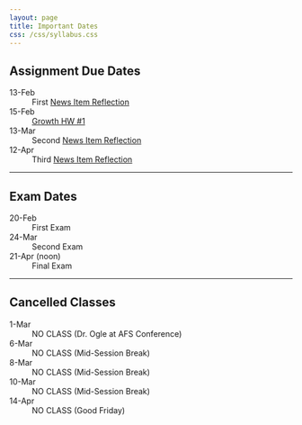 ```yaml
---
layout: page
title: Important Dates
css: /css/syllabus.css
---
```


## Assignment Due Dates
<dl class="dl-horizontal">
<dt>13-Feb</dt><dd>First <a href="Syllabus-Current.html#reflections---news-item">News Item Reflection</a></dd>
<dt>15-Feb</dt><dd><a href="http://derekogle.com/IFAR/exercises/AKSlimySculpins_Growth_A.html">Growth HW #1</a></dd>
<dt>13-Mar</dt><dd>Second <a href="Syllabus-Current.html#reflections---news-item">News Item Reflection</a></dd>
<dt>12-Apr</dt><dd>Third <a href="Syllabus-Current.html#reflections---news-item">News Item Reflection</a></dd>
</dl>

<!---
<dt>11-Jan</dt><dd><a href="../modules/ClassIntro/HW.html">Class Pre-Requisite HW</a></dd>
<dt>25-Jan</dt><dd><a href="http://derekogle.com/NCNRS349/modules/Abundance/MarkRecap/CE2.html">Mark-Recap Class Exercise</a></dd>
<dt>27-Jan</dt><dd>Mark-Recap HW <a href="http://derekogle.com/IFAR/exercises/MarkRecap_URBrownTrout.html">#1</a> and <a href="http://derekogle.com/IFAR/exercises/MarkRecap_UNSPRainbowTrout.html">#2</a></dd>
<dt>30-Jan</dt><dd><a href="http://derekogle.com/IFAR/exercises/Depletion_LKLargemouth.html">Depletion HW</a></dd>
<dt>3-Feb</dt><dd><a href="http://derekogle.com/IFAR/exercises/LORockBass_ALK_A.html">Age-Length Key #1 & #2 HW</a></dd>
<dt>6-Feb</dt><dd><a href="http://derekogle.com/NCNRS349/modules/Mortality/CE1.html">Total Mortality CE</a></dd>
<dt>8-Feb</dt><dd>Total Mortality <a href="http://derekogle.com/IFAR/exercises/Mortality_LSKBLakeTrout.html">#1</a> & <a href="http://derekogle.com/IFAR/exercises/Mortality_LSSRLakeTrout.html">#2</a> HW</a></dd>
--->

---- 

## Exam Dates
<dl class="dl-horizontal">
<dt>20-Feb</dt><dd>First Exam</dd>
<dt>24-Mar</dt><dd>Second Exam</dd>
<dt>21-Apr (noon)</dt><dd>Final Exam</dd>
</dl>


<!---
<dt>13-Apr</dt><dd>Spring Hearings (11-Apr) Reflection</a></dd>
<dt>29-Feb</dt><dd><a href="Syllabus-Current.html#reflections---papers">First Paper Reflection</a></dd>
<dt>24-Feb</dt><dd>AFS (<a href="http://www.wi-afs.org/AnnualMeetings.aspx">info</a>) XC Reflections</a></dd>
--->

---- 

## Cancelled Classes
<dl class="dl-horizontal">
<dt>1-Mar</dt><dd>NO CLASS (Dr. Ogle at AFS Conference)</dd>
<dt>6-Mar</dt><dd>NO CLASS (Mid-Session Break)</dd>
<dt>8-Mar</dt><dd>NO CLASS (Mid-Session Break)</dd>
<dt>10-Mar</dt><dd>NO CLASS (Mid-Session Break)</dd>
<dt>14-Apr</dt><dd>NO CLASS (Good Friday)</dd>
</dl>

<!---
<dt>16-Jan</dt><dd>NO CLASS (Please participate in <a href="https://www.northland.edu/event/martin-luther-king-jr-day-2017/" target="_blank">Martin Luther King, Jr. Day Activities</a>)</dd>
--->
